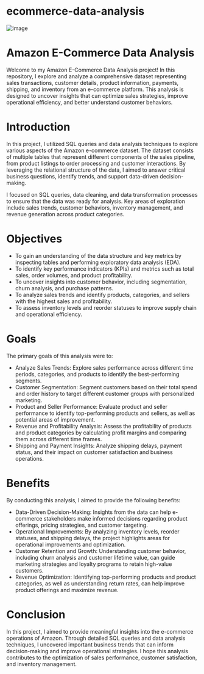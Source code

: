 # ecommerce-data-analysis
![image](https://github.com/user-attachments/assets/db9ec62f-6c4b-4552-84c8-34a588a7edac)
# Amazon E-Commerce Data Analysis
Welcome to my Amazon E-Commerce Data Analysis project! In this repository, I explore and analyze a comprehensive dataset representing sales transactions, customer details, product information, payments, shipping, and inventory from an e-commerce platform. This analysis is designed to uncover insights that can optimize sales strategies, improve operational efficiency, and better understand customer behaviors.

# Introduction
In this project, I utilized SQL queries and data analysis techniques to explore various aspects of the Amazon e-commerce dataset. The dataset consists of multiple tables that represent different components of the sales pipeline, from product listings to order processing and customer interactions. By leveraging the relational structure of the data, I aimed to answer critical business questions, identify trends, and support data-driven decision-making.

I focused on SQL queries, data cleaning, and data transformation processes to ensure that the data was ready for analysis. Key areas of exploration include sales trends, customer behaviors, inventory management, and revenue generation across product categories.

# Objectives
- To gain an understanding of the data structure and key metrics by inspecting tables and performing exploratory data analysis (EDA).
- To identify key performance indicators (KPIs) and metrics such as total sales, order volumes, and product profitability.
- To uncover insights into customer behavior, including segmentation, churn analysis, and purchase patterns.
- To analyze sales trends and identify products, categories, and sellers with the highest sales and profitability.
- To assess inventory levels and reorder statuses to improve supply chain and operational efficiency.

# Goals
The primary goals of this analysis were to:

- Analyze Sales Trends: Explore sales performance across different time periods, categories, and products to identify the best-performing segments.
- Customer Segmentation: Segment customers based on their total spend and order history to target different customer groups with personalized marketing.
- Product and Seller Performance: Evaluate product and seller performance to identify top-performing products and sellers, as well as potential areas of improvement.
- Revenue and Profitability Analysis: Assess the profitability of products and product categories by calculating profit margins and comparing them across different time frames.
- Shipping and Payment Insights: Analyze shipping delays, payment status, and their impact on customer satisfaction and business operations.

# Benefits
By conducting this analysis, I aimed to provide the following benefits:

- Data-Driven Decision-Making: Insights from the data can help e-commerce stakeholders make informed decisions regarding product offerings, pricing strategies, and customer targeting.
- Operational Improvements: By analyzing inventory levels, reorder statuses, and shipping delays, the project highlights areas for operational improvements and optimization.
- Customer Retention and Growth: Understanding customer behavior, including churn analysis and customer lifetime value, can guide marketing strategies and loyalty programs to retain high-value customers.
- Revenue Optimization: Identifying top-performing products and product categories, as well as understanding return rates, can help improve product offerings and maximize revenue.

# Conclusion
In this project, I aimed to provide meaningful insights into the e-commerce operations of Amazon. Through detailed SQL queries and data analysis techniques, I uncovered important business trends that can inform decision-making and improve operational strategies. I hope this analysis contributes to the optimization of sales performance, customer satisfaction, and inventory management.


  
